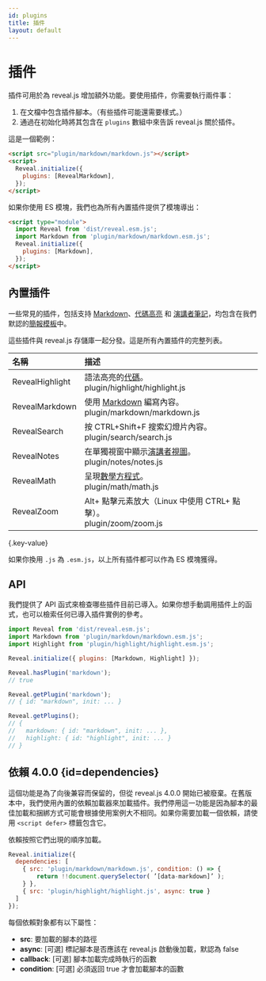 ```yaml
---
id: plugins
title: 插件
layout: default
---
```


# 插件

插件可用於為 reveal.js 增加額外功能。要使用插件，你需要執行兩件事：

1. 在文檔中包含插件腳本。（有些插件可能還需要樣式。）
1. 通過在初始化時將其包含在 `plugins` 數組中來告訴 reveal.js 關於插件。

這是一個範例：

```html
<script src="plugin/markdown/markdown.js"></script>
<script>
  Reveal.initialize({
    plugins: [RevealMarkdown],
  });
</script>
```

如果你使用 ES 模塊，我們也為所有內置插件提供了模塊導出：

```html
<script type="module">
  import Reveal from 'dist/reveal.esm.js';
  import Markdown from 'plugin/markdown/markdown.esm.js';
  Reveal.initialize({
    plugins: [Markdown],
  });
</script>
```

## 內置插件

一些常見的插件，包括支持 [Markdown](/zh-hant/markdown/)、[代碼高亮](/zh-hant/code/) 和 [演講者筆記](/zh-hant/speaker-view/)，均包含在我們默認的[簡報模板](https://github.com/hakimel/reveal.js/blob/master/index.html)中。

這些插件與 reveal.js 存儲庫一起分發。這是所有內置插件的完整列表。

| 名稱            | 描述                                                                                                       |
| :-------------- | :--------------------------------------------------------------------------------------------------------- |
| RevealHighlight | 語法高亮的[代碼](/zh-hant/code/)。<br><span class="text-gray-600">plugin/highlight/highlight.js</span>             |
| RevealMarkdown  | 使用 [Markdown](/zh-hant/markdown/) 編寫內容。<br><span class="text-gray-600">plugin/markdown/markdown.js</span>   |
| RevealSearch    | 按 CTRL+Shift+F 搜索幻燈片內容。<br><span class="text-gray-600">plugin/search/search.js</span>             |
| RevealNotes     | 在單獨視窗中顯示[演講者視圖](/zh-hant/speaker-view/)。<br><span class="text-gray-600">plugin/notes/notes.js</span> |
| RevealMath      | 呈現[數學方程式](/zh-hant/math/)。<br><span class="text-gray-600">plugin/math/math.js</span>                       |
| RevealZoom      | Alt+ 點擊元素放大（Linux 中使用 CTRL+ 點擊）。<br><span class="text-gray-600">plugin/zoom/zoom.js</span>     |

{.key-value}

如果你換用 `.js` 為 `.esm.js`，以上所有插件都可以作為 ES 模塊獲得。

## API

我們提供了 API 函式來檢查哪些插件目前已導入。如果你想手動調用插件上的函式，也可以檢索任何已導入插件實例的參考。

```js
import Reveal from 'dist/reveal.esm.js';
import Markdown from 'plugin/markdown/markdown.esm.js';
import Highlight from 'plugin/highlight/highlight.esm.js';

Reveal.initialize({ plugins: [Markdown, Highlight] });

Reveal.hasPlugin('markdown');
// true

Reveal.getPlugin('markdown');
// { id: "markdown", init: ... }

Reveal.getPlugins();
// {
//   markdown: { id: "markdown", init: ... },
//   highlight: { id: "highlight", init: ... }
// }
```

## 依賴 <span class="r-version-badge deprecated">4.0.0</span> {id=dependencies}

這個功能是為了向後兼容而保留的，但從 reveal.js 4.0.0 開始已被廢棄。在舊版本中，我們使用內置的依賴加載器來加載插件。我們停用這一功能是因為腳本的最佳加載和捆綁方式可能會根據使用案例大不相同。如果你需要加載一個依賴，請使用 `<script defer>` 標籤包含它。

依賴按照它們出現的順序加載。

```js
Reveal.initialize({
  dependencies: [
    { src: 'plugin/markdown/markdown.js', condition: () => {
        return !!document.querySelector( ’[data-markdown]’ );
    } },
    { src: 'plugin/highlight/highlight.js', async: true }
  ]
});
```

每個依賴對象都有以下屬性：

- **src**: 要加載的腳本的路徑
- **async**: [可選] 標記腳本是否應該在 reveal.js 啟動後加載，默認為 false
- **callback**: [可選] 腳本加載完成時執行的函數
- **condition**: [可選] 必須返回 true 才會加載腳本的函數
